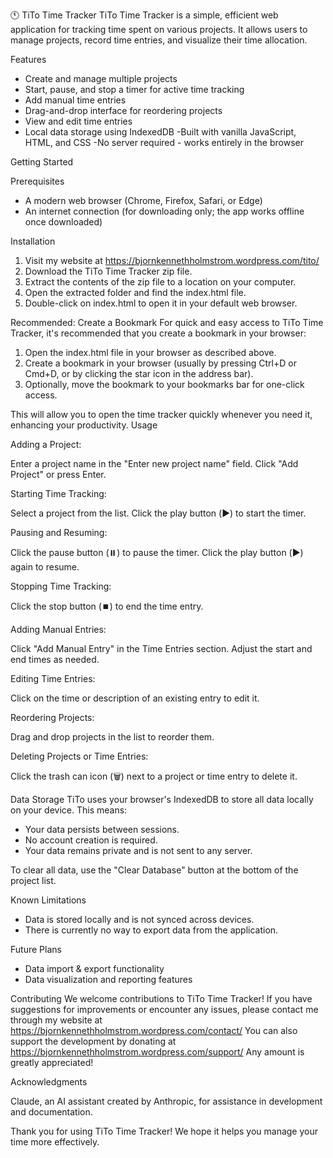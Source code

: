 🕚 TiTo Time Tracker
TiTo Time Tracker is a simple, efficient web application for tracking time spent on various projects. It allows users to manage projects, record time entries, and visualize their time allocation.

Features
- Create and manage multiple projects
- Start, pause, and stop a timer for active time tracking
- Add manual time entries
- Drag-and-drop interface for reordering projects
- View and edit time entries
- Local data storage using IndexedDB
 -Built with vanilla JavaScript, HTML, and CSS
 -No server required - works entirely in the browser

Getting Started

Prerequisites
- A modern web browser (Chrome, Firefox, Safari, or Edge)
- An internet connection (for downloading only; the app works offline once downloaded)

Installation

1. Visit my website at https://bjornkennethholmstrom.wordpress.com/tito/
2. Download the TiTo Time Tracker zip file.
3. Extract the contents of the zip file to a location on your computer.
4. Open the extracted folder and find the index.html file.
5. Double-click on index.html to open it in your default web browser.

Recommended: Create a Bookmark
For quick and easy access to TiTo Time Tracker, it's recommended that you create a bookmark in your browser:

1. Open the index.html file in your browser as described above.
2. Create a bookmark in your browser (usually by pressing Ctrl+D or Cmd+D, or by clicking the star icon in the address bar).
3. Optionally, move the bookmark to your bookmarks bar for one-click access.

This will allow you to open the time tracker quickly whenever you need it, enhancing your productivity.
Usage

Adding a Project:

Enter a project name in the "Enter new project name" field.
Click "Add Project" or press Enter.


Starting Time Tracking:

Select a project from the list.
Click the play button (▶️) to start the timer.


Pausing and Resuming:

Click the pause button (⏸️) to pause the timer.
Click the play button (▶️) again to resume.


Stopping Time Tracking:

Click the stop button (⏹️) to end the time entry.


Adding Manual Entries:

Click "Add Manual Entry" in the Time Entries section.
Adjust the start and end times as needed.


Editing Time Entries:

Click on the time or description of an existing entry to edit it.


Reordering Projects:

Drag and drop projects in the list to reorder them.


Deleting Projects or Time Entries:

Click the trash can icon (🗑️) next to a project or time entry to delete it.

Data Storage
TiTo uses your browser's IndexedDB to store all data locally on your device. This means:

- Your data persists between sessions.
- No account creation is required.
- Your data remains private and is not sent to any server.

To clear all data, use the "Clear Database" button at the bottom of the project list.

Known Limitations
- Data is stored locally and is not synced across devices.
- There is currently no way to export data from the application.

Future Plans
- Data import & export functionality
- Data visualization and reporting features

Contributing
We welcome contributions to TiTo Time Tracker! If you have suggestions for improvements or encounter any issues, please contact me through my website at https://bjornkennethholmstrom.wordpress.com/contact/
You can also support the development by donating at https://bjornkennethholmstrom.wordpress.com/support/
Any amount is greatly appreciated!

Acknowledgments

Claude, an AI assistant created by Anthropic, for assistance in development and documentation.

Thank you for using TiTo Time Tracker! We hope it helps you manage your time more effectively.
